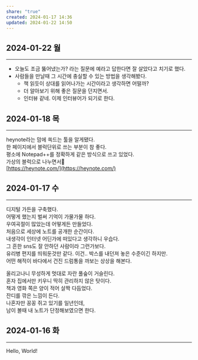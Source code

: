 ```yaml
---
share: "true"
created: 2024-01-17 14:36
updated: 2024-01-22 14:50
---
```



## 2024-01-22 월
--- 
- 오늘도 조금 뚫어냈는가? 라는 질문에 예라고 답한다면 잘 살았다고 치기로 했다.
- 사람들을 만날때 그 시간에 충실할 수 있는 방법을 생각해봤다.
	- 책 읽듯이 상대를 읽어나가는 시간이라고 생각하면 어떨까?
	- 더 알아보기 위해 좋은 질문을 던지면서.
	- 인터뷰 같네. 이제 인터뷰어가 되기로 한다.


## 2024-01-18 목
--- 
heynote라는 맘에 쏙드는 툴을 알게됐다.  
한 페이지에서 블럭단위로 쓰는 부분이 참 좋다.  
평소에 Notepad++를 정확하게 같은 방식으로 쓰고 있었다.  
가상의 블럭으로 나누면서🤣  
[https://heynote.com/](https://heynote.com/)


## 2024-01-17 수
---
디지털 가든을 구축했다.  
어떻게 했는지 벌써 기억이 가물가물 하다.  
우여곡절이 많았는데 어떻게든 만들었다.  
처음으로 세상에 노트를 공개한 순간이다.  
내생각이 인터넷 어딘가에 떠있다고 생각하니 우습다.  
그 흔한 sns도 잘 안하던 사람이라 그런가보다.  
유리병 편지를 띄워둔것만 같다. 이건.. 박스를 내던져 놓은 수준이긴 하지만.  
어떤 해적이 바다에서 건진 드럼통을 까보는 상상을 해본다.

올리고나니 무성하게 멋대로 자란 풀숲이 거슬린다.  
혼자 집에서만 키우니 딱히 관리하지 않은 탓이다.  
책과 영화 쪽은 양이 적어 살짝 다듬었다.  
잔디를 깎은 느낌이 든다.  
나혼자만 꽁꽁 쥐고 있기를 일년인데,  
남이 볼때 내 노트가 단정해보였으면 한다.


## 2024-01-16 화
---
Hello, World!